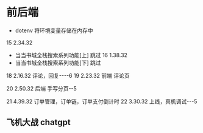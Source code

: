 # 前后端

- dotenv 将环境变量存储在内存中


15 2.34.32
  - 当当书城全栈搜索系列功能[上] 跳过
16 1.38.32
  - 当当书城全栈搜索系列功能[下] 跳过


18 2.16.32 评论，回复----6
19 2.23.32 前端 评论页

20 2.50.32 后端 手写分页--5


21 4.39.32 订单管理，订单链，订单支付倒计时
22 3.30.32 上线，真机调试---5

## 飞机大战 chatgpt